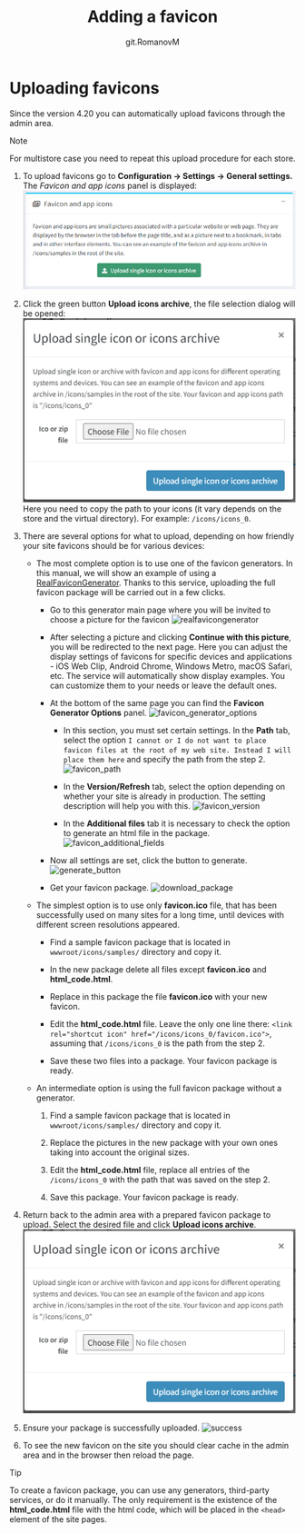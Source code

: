 ﻿---
title: Adding a favicon
uid: en/getting-started/design-your-store/adding-a-favicon
author: git.RomanovM
contributors: git.rajupaladiya, git.DmitriyKulagin, git.mariannk
---

# Uploading favicons

Since the version 4.20 you can automatically upload favicons through the admin area.

> [!NOTE]
> 
> For multistore case you need to repeat this upload procedure for each store.

1. To upload favicons go to **Configuration → Settings → General settings.** The *Favicon and app icons* panel is displayed: 
![settings_block](_static/adding-a-favicon/settings_block.png)

1. Click the green button **Upload icons archive**, the file selection dialog will be opened: ![file_selection_dialog](_static/adding-a-favicon/file_selection_dialog.png) Here you need to copy the path to your icons (it vary depends on the store and the virtual directory). For example: `/icons/icons_0`.

1. There are several options for what to upload, depending on how friendly your site favicons should be for various devices:

   - The most complete option is to use one of the favicon generators. In this manual, we will show an example of using a [RealFaviconGenerator](https://realfavicongenerator.net/). Thanks to this service, uploading the full favicon package will be carried out in a few clicks.

      * Go to this generator main page where you will be invited to choose a picture for the favicon 
      ![realfavicongenerator](_static/adding-a-favicon/realfavicongenerator.png)

      * After selecting a picture and clicking **Continue with this picture**, you will be redirected to the next page. Here you can adjust the display settings of favicons for specific devices and applications - iOS Web Clip, Android Chrome, Windows Metro, macOS Safari, etc. The service will automatically show display examples. You can customize them to your needs or leave the default ones.

      * At the bottom of the same page you can find the **Favicon Generator Options** panel. 
      ![favicon_generator_options](_static/adding-a-favicon/favicon_generator_options.png)

         - In this section, you must set certain settings. In the **Path** tab, select the option `I cannot or I do not want to place favicon files at the root of my web site. Instead I will place them here` and specify the path from the step 2. ![favicon_path](_static/adding-a-favicon/favicon_path.png)

         - In the **Version/Refresh** tab, select the option depending on whether your site is already in production. The setting description will help you with this. ![favicon_version](_static/adding-a-favicon/favicon_version.png)

         - In the **Additional files** tab it is necessary to check the option to generate an html file in the package. ![favicon_additional_fields](_static/adding-a-favicon/favicon_additional_fields.png)

      * Now all settings are set, click the button to generate. ![generate_button](_static/adding-a-favicon/generate_button.png)

      * Get your favicon package. ![download_package](_static/adding-a-favicon/download_package.png)

   - The simplest option is to use only **favicon.ico** file, that has been successfully used on many sites for a long time, until devices with different screen resolutions appeared.

      * Find a sample favicon package that is located in `wwwroot/icons/samples/` directory and copy it.

      * In the new package delete all files except **favicon.ico** and **html_code.html**.

      * Replace in this package the file **favicon.ico** with your new favicon.

      * Edit the **html_code.html** file. Leave the only one line there: `<link rel="shortcut icon" href="/icons/icons_0/favicon.ico">`, assuming that `/icons/icons_0` is the path from the step 2.

      * Save these two files into a package. Your favicon package is ready.

   - An intermediate option is using the full favicon package without a generator.

      1. Find a sample favicon package that is located in `wwwroot/icons/samples/` directory and copy it.

      1. Replace the pictures in the new package with your own ones taking into account the original sizes.

      1. Edit the **html_code.html** file, replace all entries of the `/icons/icons_0` with the path that was saved on the step 2.

      1. Save this package. Your favicon package is ready.

1. Return back to the admin area with a prepared favicon package to upload. Select the desired file and click **Upload icons archive**. ![upload_package](_static/adding-a-favicon/file_selection_dialog.png)

1. Ensure your package is successfully uploaded. ![success](_static/adding-a-favicon/success.png)

1. To see the new favicon on the site you should clear cache in the admin area and in the browser then reload the page.

> [!TIP]
> 
> To create a favicon package, you can use any generators, third-party services, or do it manually. The only requirement is the existence of the **html_code.html** file with the html code, which will be placed in the `<head>` element of the site pages.
